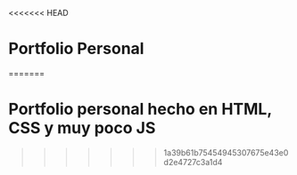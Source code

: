 <<<<<<< HEAD
# Portfolio Personal
=======
# Portfolio personal hecho en HTML, CSS y muy poco JS
>>>>>>> 1a39b61b75454945307675e43e0d2e4727c3a1d4
